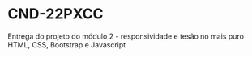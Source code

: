 # CND-22PXCC
Entrega do projeto do módulo 2 - responsividade e tesão no mais puro HTML, CSS, Bootstrap e Javascript
